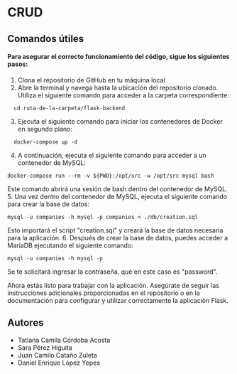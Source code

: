 # CRUD
## Comandos útiles

#### Para asegurar el correcto funcionamiento del código, sigue los siguientes pasos:

1. Clona el repositorio de GitHub en tu máquina local
2. 	Abre la terminal y navega hasta la ubicación del repositorio clonado. Utiliza el siguiente comando para acceder a la carpeta correspondiente:

```
  cd ruta-de-la-carpeta/flask-backend
```
3.	Ejecuta el siguiente comando para iniciar los contenedores de Docker en segundo plano:

```
  docker-compose up -d
```
4.	A continuación, ejecuta el siguiente comando para acceder a un contenedor de MySQL:	
```
docker-compose run --rm -v ${PWD}:/opt/src -w /opt/src mysql bash
```
Este comando abrirá una sesión de bash dentro del contenedor de MySQL.
5.	Una vez dentro del contenedor de MySQL, ejecuta el siguiente comando para crear la base de datos:
```
mysql -u companies -h mysql -p companies < ./db/creation.sql
```
Esto importará el script "creation.sql" y creará la base de datos necesaria para la aplicación.
6.	Después de crear la base de datos, puedes acceder a MariaDB ejecutando el siguiente comando:
```
mysql -u companies -h mysql -p
```
Se te solicitará ingresar la contraseña, que en este caso es "password".

Ahora estás listo para trabajar con la aplicación. Asegúrate de seguir las instrucciones adicionales proporcionadas en el repositorio o en la documentación para configurar y utilizar correctamente la aplicación Flask.

## Autores
- Tatiana Camila Córdoba Acosta
- Sara Pérez Higuita
- Juan Camilo Cataño Zuleta
- Daniel Enrique López Yepes

